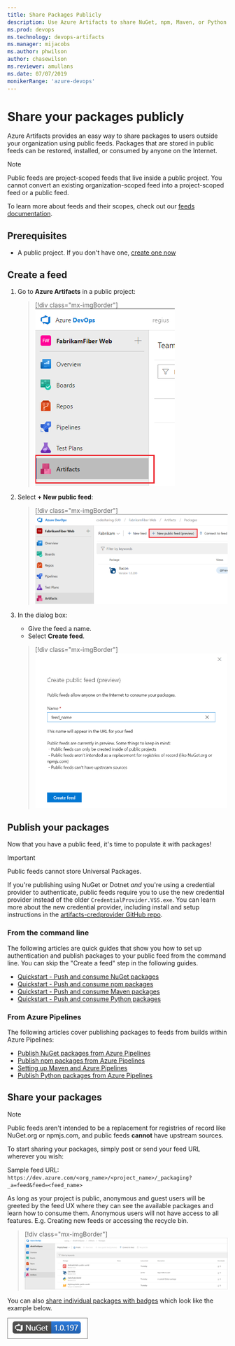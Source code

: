 ```yaml
---
title: Share Packages Publicly
description: Use Azure Artifacts to share NuGet, npm, Maven, or Python packages with anonymous users in with public feeds
ms.prod: devops
ms.technology: devops-artifacts
ms.manager: mijacobs
ms.author: phwilson
author: chasewilson
ms.reviewer: amullans
ms.date: 07/07/2019
monikerRange: 'azure-devops'
---
```


# Share your packages publicly

Azure Artifacts provides an easy way to share packages to users outside your organization using public feeds. Packages that are stored in public feeds can be restored, installed, or consumed by anyone on the Internet. 

> [!NOTE]
> Public feeds are project-scoped feeds that live inside a public project. You cannot convert an existing organization-scoped feed into a project-scoped feed or a public feed.

To learn more about feeds and their scopes, check out our [feeds documentation](../concepts/feeds.md).

## Prerequisites

* A public project. If you don't have one, [create one now](../../organizations/public/create-public-project.md)

## Create a feed

1. Go to **Azure Artifacts** in a public project:

   > [!div class="mx-imgBorder"] 
   >![Go to Azure Artifacts](../media/goto-feed-hub-azure-devops-newnav.png)
   > 

1. Select **+ New public feed**:

   > [!div class="mx-imgBorder"] 
   >![New feed button](../media/new-public-feed-button-azure-devops-newnav.png)
   > 

1. In the dialog box:
   - Give the feed a name.
   - Select **Create feed**.

   > [!div class="mx-imgBorder"] 
   >![New feed dialog box](../media/new-public-feed-dialog-azure-devops-newnav.png)
   >

## Publish your packages

Now that you have a public feed, it's time to populate it with packages! 

> [!IMPORTANT]
> Public feeds cannot store Universal Packages.

If you're publishing using NuGet or Dotnet _and_ you're using a credential provider to authenticate, public feeds require you to use the new credential provider instead of the older `CredentialProvider.VSS.exe`. You can learn more about the new credential provider, including install and setup instructions in the [artifacts-credprovider GitHub repo](https://github.com/Microsoft/artifacts-credprovider).

### From the command line

The following articles are quick guides that show you how to set up authentication and publish packages to your public feed from the command line. You can skip the "Create a feed" step in the following guides.

* [Quickstart - Push and consume NuGet packages](../get-started-nuget.md)
* [Quickstart - Push and consume npm packages](../get-started-npm.md)
* [Quickstart - Push and consume Maven packages](../get-started-maven.md)
* [Quickstart - Push and consume Python packages](../quickstarts/python-packages.md)

### From Azure Pipelines

The following articles cover publishing packages to feeds from builds within Azure Pipelines:

* [Publish NuGet packages from Azure Pipelines](../../pipelines/artifacts/nuget.md)
* [Publish npm packages from Azure Pipelines](../../pipelines/artifacts/npm.md)
* [Setting up Maven and Azure Pipelines](../../pipelines/artifacts/maven.md)
* [Publish Python packages from Azure Pipelines](../../pipelines/artifacts/pypi.md)


## Share your packages

> [!NOTE]
> Public feeds aren't intended to be a replacement for registries of record like NuGet.org or npmjs.com, and public feeds **cannot** have upstream sources.

To start sharing your packages, simply post or send your feed URL wherever you wish:

Sample feed URL: `https://dev.azure.com/<org_name>/<project_name>/_packaging?_a=feed&feed=<feed_name>`
 
As long as your project is public, anonymous and guest users will be greeted by the feed UX where they can see the available packages and learn how to consume them. Anonymous users will not have access to all features. E.g. Creating new feeds or accessing the recycle bin.

> [!div class="mx-imgBorder"] 
>![Feed UX from an anonymous or guest user with certain commands greyed out, except Connect to Feed](../media/anonymous-public-feeds.png)
>

You can also [share individual packages with badges](../package-badges.md) which look like the example below. 

![Azure DevOps Services Package sharing badge for NuGet, npm, or Maven](../media/package-badge.png)



